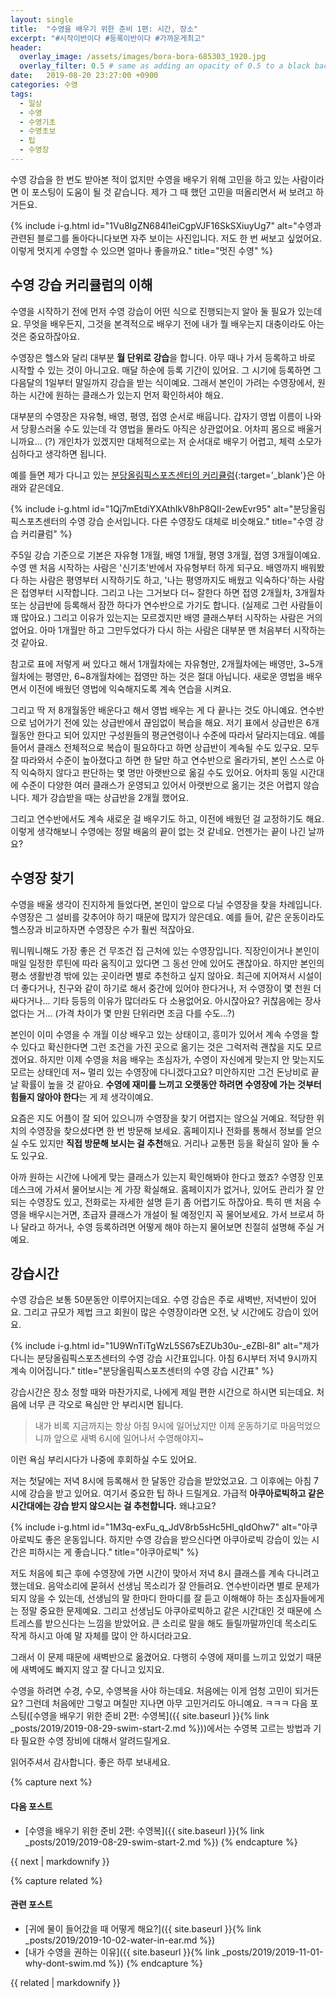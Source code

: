 ```yaml
---
layout: single
title:  "수영을 배우기 위한 준비 1편: 시간, 장소"
excerpt: "#시작이반이다 #등록이반이다 #가까운게최고"
header:
  overlay_image: /assets/images/bora-bora-685303_1920.jpg
  overlay_filter: 0.5 # same as adding an opacity of 0.5 to a black background
date:   2019-08-20 23:27:00 +0900
categories: 수영
tags:
  - 일상
  - 수영
  - 수영기초
  - 수영초보
  - 팁
  - 수영장
---
```


수영 강습을 한 번도 받아본 적이 없지만 수영을 배우기 위해 고민을 하고 있는 사람이라면 이 포스팅이 도움이 될 것 같습니다.
제가 그 때 했던 고민을 떠올리면서 써 보려고 하거든요.

{% include i-g.html id="1Vu8IgZN684l1eiCgpVJF16SkSXiuyUg7" alt="수영과 관련된 블로그를 돌아다니다보면 자주 보이는 사진입니다. 저도 한 번 써보고 싶었어요. 이렇게 멋지게 수영할 수 있으면 얼마나 좋을까요." title="멋진 수영" %}

## 수영 강습 커리큘럼의 이해
수영을 시작하기 전에 먼저 수영 강습이 어떤 식으로 진행되는지 알아 둘 필요가 있는데요.
무엇을 배우든지, 그것을 본격적으로 배우기 전에 내가 뭘 배우는지 대충이라도 아는 것은 중요하잖아요.

수영장은 헬스와 달리 대부분 **월 단위로 강습**을 합니다.
아무 때나 가서 등록하고 바로 시작할 수 있는 것이 아니고요.
매달 하순에 등록 기간이 있어요.
그 시기에 등록하면 그 다음달의 1일부터 말일까지 강습을 받는 식이예요.
그래서 본인이 가려는 수영장에서, 원하는 시간에 원하는 클래스가 있는지 먼저 확인하셔야 해요.

대부분의 수영장은 자유형, 배영, 평영, 접영 순서로 배웁니다.
갑자기 영법 이름이 나와서 당황스러울 수도 있는데 각 영법을 몰라도 아직은 상관없어요.
어차피 몸으로 배울거니까요... (?)
개인차가 있겠지만 대체적으로는 저 순서대로 배우기 어렵고, 체력 소모가 심하다고 생각하면 됩니다.

예를 들면 제가 다니고 있는 [분당올림픽스포츠센터의 커리큘럼][l-curri]{:target='_blank'}은 아래와 같은데요.

{% include i-g.html id="1Qj7mEtdiYXAthIkV8hP8QII-2ewEvr95" alt="분당올림픽스포츠센터의 수영 강습 순서입니다. 다른 수영장도 대체로 비슷해요." title="수영 강습 커리큘럼" %}

주5일 강습 기준으로 기본은 자유형 1개월, 배영 1개월, 평영 3개월, 접영 3개월이예요.
수영 맨 처음 시작하는 사람은 '신기초'반에서 자유형부터 하게 되구요.
배영까지 배워봤다 하는 사람은 평영부터 시작하기도 하고, '나는 평영까지도 배웠고 익숙하다'하는 사람은 접영부터 시작합니다.
그리고 나는 그거보다 더~ 잘한다 하면 접영 2개월차, 3개월차 또는 상급반에 등록해서 잠깐 하다가 연수반으로 가기도 합니다. (실제로 그런 사람들이 꽤 많아요.)
그리고 이유가 있는지는 모르겠지만 배영 클래스부터 시작하는 사람은 거의 없어요.
아마 1개월만 하고 그만두었다가 다시 하는 사람은 대부분 맨 처음부터 시작하는 것 같아요.

참고로 표에 저렇게 써 있다고 해서 1개월차에는 자유형만, 2개월차에는 배영만, 3~5개월차에는 평영만, 6~8개월차에는 접영만 하는 것은 절대 아닙니다.
새로운 영법을 배우면서 이전에 배웠던 영법에 익숙해지도록 계속 연습을 시켜요.

그리고 딱 저 8개월동안 배운다고 해서 영법 배우는 게 다 끝나는 것도 아니예요.
연수반으로 넘어가기 전에 있는 상급반에서 끊임없이 복습을 해요.
저기 표에서 상급반은 6개월동안 한다고 되어 있지만 구성원들의 평균연령이나 수준에 따라서 달라지는데요.
예를 들어서 클래스 전체적으로 복습이 필요하다고 하면 상급반이 계속될 수도 있구요.
모두 잘 따라와서 수준이 높아졌다고 하면 한 달만 하고 연수반으로 올라가되, 본인 스스로 아직 익숙하지 않다고 판단하는 몇 명만 아랫반으로 옮길 수도 있어요.
어차피 동일 시간대에 수준이 다양한 여러 클래스가 운영되고 있어서 아랫반으로 옮기는 것은 어렵지 않습니다.
제가 강습받을 때는 상급반을 2개월 했어요.

그리고 연수반에서도 계속 새로운 걸 배우기도 하고, 이전에 배웠던 걸 교정하기도 해요.
이렇게 생각해보니 수영에는 정말 배움의 끝이 없는 것 같네요.
언젠가는 끝이 나긴 날까요?

## 수영장 찾기
수영을 배울 생각이 진지하게 들었다면, 본인이 앞으로 다닐 수영장을 찾을 차례입니다.
수영장은 그 설비를 갖추어야 하기 때문에 많지가 않은데요.
예를 들어, 같은 운동이라도 헬스장과 비교하자면 수영장은 수가 훨씬 적잖아요.

뭐니뭐니해도 가장 좋은 건 무조건 집 근처에 있는 수영장입니다.
직장인이거나 본인이 매일 일정한 루틴에 따라 움직이고 있다면 그 동선 안에 있어도 괜찮아요.
하지만 본인의 평소 생활반경 밖에 있는 곳이라면 별로 추천하고 싶지 않아요.
최근에 지어져서 시설이 더 좋다거나, 친구와 같이 하기로 해서 중간에 있어야 한다거나, 저 수영장이 몇 천원 더 싸다거나...
기타 등등의 이유가 많더라도 다 소용없어요.
아시잖아요? 귀찮음에는 장사 없다는 거...
(가격 차이가 몇 만원 단위라면 조금 다를 수도...?)

본인이 이미 수영을 수 개월 이상 배우고 있는 상태이고, 흥미가 있어서 계속 수영을 할 수 있다고 확신한다면 그런 조건을 가진 곳으로 옮기는 것은 그럭저럭 괜찮을 지도 모르겠어요.
하지만 이제 수영을 처음 배우는 초심자가, 수영이 자신에게 맞는지 안 맞는지도 모르는 상태인데 저~ 멀리 있는 수영장에 다니겠다고요?
미안하지만 그건 돈낭비로 끝날 확률이 높을 것 같아요.
**수영에 재미를 느끼고 오랫동안 하려면 수영장에 가는 것부터 힘들지 않아야 한다**는 게 제 생각이예요.

요즘은 지도 어플이 잘 되어 있으니까 수영장을 찾기 어렵지는 않으실 거예요.
적당한 위치의 수영장을 찾으셨다면 한 번 방문해 보세요.
홈페이지나 전화를 통해서 정보를 얻으실 수도 있지만 **직접 방문해 보시는 걸 추천**해요.
거리나 교통편 등을 확실히 알아 둘 수도 있구요.

아까 원하는 시간에 나에게 맞는 클래스가 있는지 확인해봐야 한다고 했죠?
수영장 인포데스크에 가셔서 물어보시는 게 가장 확실해요.
홈페이지가 없거나, 있어도 관리가 잘 안 되는 수영장도 있고, 전화로는 자세한 설명 듣기 좀 어렵기도 하잖아요.
특히 맨 처음 수영을 배우시는거면, 초급자 클래스가 개설이 될 예정인지 꼭 물어보세요.
가서 브로셔 하나 달라고 하거나, 수영 등록하려면 어떻게 해야 하는지 물어보면 친절히 설명해 주실 거예요.

## 강습시간
수영 강습은 보통 50분동안 이루어지는데요.
수영 강습은 주로 새벽반, 저녁반이 있어요.
그리고 규모가 제법 크고 회원이 많은 수영장이라면 오전, 낮 시간에도 강습이 있어요.

{% include i-g.html id="1U9WnTiTgWzL5S67sEZUb30u-_eZBl-8I" alt="제가 다니는 분당올림픽스포츠센터의 수영 강습 시간표입니다. 아침 6시부터 저녁 9시까지 계속 이어집니다." title="분당올림픽스포츠센터의 수영 강습 시간표" %}

강습시간은 장소 정할 때와 마찬가지로, 나에게 제일 편한 시간으로 하시면 되는데요.
처음에 너무 큰 각오로 욕심만 안 부리시면 됩니다.

> 내가 비록 지금까지는 항상 아침 9시에 일어났지만 이제 운동하기로 마음먹었으니까 앞으로 새벽 6시에 일어나서 수영해야지~

이런 욕심 부리시다가 나중에 후회하실 수도 있어요.

저는 첫달에는 저녁 8시에 등록해서 한 달동안 강습을 받았었고요.
그 이후에는 아침 7시에 강습을 받고 있어요.
여기서 중요한 팁 하나 드릴게요.
가급적 **아쿠아로빅하고 같은 시간대에는 강습 받지 않으시는 걸 추천합니다.**
왜냐고요?

{% include i-g.html id="1M3q-exFu_q_JdV8rb5sHc5Hl_qIdOhw7" alt="아쿠아로빅도 좋은 운동입니다. 하지만 수영 강습을 받으신다면 아쿠아로빅 강습이 있는 시간은 피하시는 게 좋습니다." title="아쿠아로빅" %}

저도 처음에 퇴근 후에 수영장에 가면 시간이 맞아서 저녁 8시 클래스를 계속 다니려고 했는데요.
음악소리에 묻혀서 선생님 목소리가 잘 안들려요.
연수반이라면 별로 문제가 되지 않을 수 있는데, 선생님의 말 한마디 한마디를 잘 듣고 이해해야 하는 초심자들에게는 정말 중요한 문제예요.
그리고 선생님도 아쿠아로빅하고 같은 시간대인 것 때문에 스트레스를 받으신다는 느낌을 받았어요.
큰 소리로 말을 해도 들릴까말까인데 목소리도 작게 하시고 아예 말 자체를 많이 안 하시더라고요.

그래서 이 문제 때문에 새벽반으로 옮겼어요.
다행히 수영에 재미를 느끼고 있었기 때문에 새벽에도 빠지지 않고 잘 다니고 있지요.

수영을 하려면 수경, 수모, 수영복을 사야 하는데요.
처음에는 이게 엄청 고민이 되거든요?
그런데 처음에만 그렇고 며칠만 지나면 아무 고민거리도 아니예요. ㅋㅋㅋ
다음 포스팅([수영을 배우기 위한 준비 2편: 수영복]({{ site.baseurl }}{% link _posts/2019/2019-08-29-swim-start-2.md %}))에서는 수영복 고르는 방법과 기타 필요한 수영 장비에 대해서 알려드릴게요.

읽어주셔서 감사합니다. 좋은 하루 보내세요.

{% capture next %}
#### 다음 포스트

* [수영을 배우기 위한 준비 2편: 수영복]({{ site.baseurl }}{% link _posts/2019/2019-08-29-swim-start-2.md %})
{% endcapture %}

<div class="notice--primary">
  {{ next | markdownify }}
</div>

{% capture related %}
#### 관련 포스트

* [귀에 물이 들어갔을 때 어떻게 해요?]({{ site.baseurl }}{% link _posts/2019/2019-10-02-water-in-ear.md %})
* [내가 수영을 권하는 이유]({{ site.baseurl }}{% link _posts/2019/2019-11-01-why-dont-swim.md %})
{% endcapture %}

<div class="notice--primary">
  {{ related | markdownify }}
</div>

[l-curri]: http://sports.ksponco.or.kr/spoProgram.es?mid=a50101000000&cent_cg=010300&act=view&seq_pg=224&nPage=2&new_yn=&recom_yn=&ranking_yn=Y

